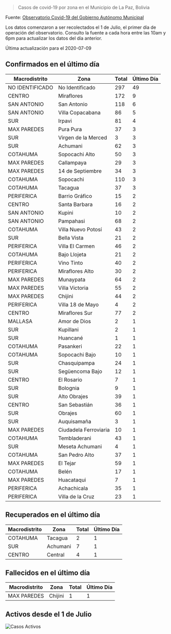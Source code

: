 > Casos de covid-19 por zona en el Municipio de La Paz, Bolivia

Fuente: [Observatorio Covid-19 del Gobierno Autónomo Municipal](http://observatoriocovid19.lapaz.bo/observatorio/index.php/datos-abiertos-covid)

Los datos comenzaron a ser recolectados el 1 de Julio, el primer día de operación del observatorio. Consulto la fuente a cada hora entre las 10am y 6pm para actualizar los datos del día anterior.

Última actualización para el 2020-07-09

## Confirmados en el último día

| Macrodistrito   | Zona                  |   Total |   Último Día |
|-----------------|-----------------------|---------|--------------|
| NO IDENTIFICADO | No Identificado       |     297 |           49 |
| CENTRO          | Miraflores            |     172 |            9 |
| SAN ANTONIO     | San Antonio           |     118 |            6 |
| SAN ANTONIO     | Villa Copacabana      |      86 |            5 |
| SUR             | Irpavi                |      81 |            4 |
| MAX PAREDES     | Pura Pura             |      37 |            3 |
| SUR             | Virgen de la Merced   |       3 |            3 |
| SUR             | Achumani              |      62 |            3 |
| COTAHUMA        | Sopocachi Alto        |      50 |            3 |
| MAX PAREDES     | Callampaya            |      29 |            3 |
| MAX PAREDES     | 14 de Septiembre      |      34 |            3 |
| COTAHUMA        | Sopocachi             |     110 |            3 |
| COTAHUMA        | Tacagua               |      37 |            3 |
| PERIFERICA      | Barrio Gráfico        |      15 |            2 |
| CENTRO          | Santa Barbara         |      16 |            2 |
| SAN ANTONIO     | Kupini                |      10 |            2 |
| SAN ANTONIO     | Pampahasi             |      68 |            2 |
| COTAHUMA        | Villa Nuevo Potosí    |      43 |            2 |
| SUR             | Bella Vista           |      21 |            2 |
| PERIFERICA      | Villa El Carmen       |      46 |            2 |
| COTAHUMA        | Bajo Llojeta          |      21 |            2 |
| PERIFERICA      | Vino Tinto            |      40 |            2 |
| PERIFERICA      | Miraflores Alto       |      30 |            2 |
| MAX PAREDES     | Munaypata             |      64 |            2 |
| MAX PAREDES     | Villa Victoria        |      55 |            2 |
| MAX PAREDES     | Chijini               |      44 |            2 |
| PERIFERICA      | Villa 18 de Mayo      |       4 |            2 |
| CENTRO          | Miraflores Sur        |      77 |            2 |
| MALLASA         | Amor de Dios          |       2 |            1 |
| SUR             | Kupillani             |       2 |            1 |
| SUR             | Huancané              |       1 |            1 |
| COTAHUMA        | Pasankeri             |      22 |            1 |
| COTAHUMA        | Sopocachi Bajo        |      10 |            1 |
| SUR             | Chasquipampa          |      24 |            1 |
| SUR             | Següencoma Bajo       |      12 |            1 |
| CENTRO          | El Rosario            |       7 |            1 |
| SUR             | Bolognia              |       9 |            1 |
| SUR             | Alto Obrajes          |      39 |            1 |
| CENTRO          | San Sebastián         |      36 |            1 |
| SUR             | Obrajes               |      60 |            1 |
| SUR             | Auquisamaña           |       3 |            1 |
| MAX PAREDES     | Ciudadela Ferroviaria |      10 |            1 |
| COTAHUMA        | Tembladerani          |      43 |            1 |
| SUR             | Meseta Achumani       |       4 |            1 |
| COTAHUMA        | San Pedro Alto        |      37 |            1 |
| MAX PAREDES     | El Tejar              |      59 |            1 |
| COTAHUMA        | Belén                 |      17 |            1 |
| MAX PAREDES     | Huacataqui            |       7 |            1 |
| PERIFERICA      | Achachicala           |      35 |            1 |
| PERIFERICA      | Villa de la Cruz      |      23 |            1 |

## Recuperados en el último día

| Macrodistrito   | Zona     |   Total |   Último Día |
|-----------------|----------|---------|--------------|
| COTAHUMA        | Tacagua  |       2 |            1 |
| SUR             | Achumani |       7 |            1 |
| CENTRO          | Central  |       4 |            1 |

## Fallecidos en el último día

| Macrodistrito   | Zona    |   Total |   Último Día |
|-----------------|---------|---------|--------------|
| MAX PAREDES     | Chijini |       1 |            1 |

## Activos desde el 1 de Julio

![Casos Activos](activos.png)